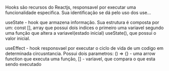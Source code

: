 Hooks são recursos do Reactjs, responsavel por executar uma
funcionalidade especifica. Sua identificação se dá pelo uso
dos use...

useState - hook que armazena informação. Sua estrutura é composta
por um: 
const [], array que possui dois indices o primeiro uma variavel
segundo uma função que altera a variavel(estado inicial)
useState(), que possui o valor inicial.

useEffect - hook responsvael por executar o ciclo de vida de um
codigo em determinada circusntancia. Possui dois parametros:
() => {} - uma arrow function que executa uma função,
[] - variavel, que compara o que esta sendo executado